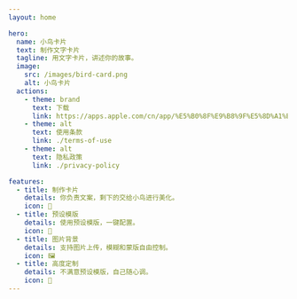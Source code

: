 ```yaml
---
layout: home

hero:
  name: 小鸟卡片
  text: 制作文字卡片
  tagline: 用文字卡片，讲述你的故事。
  image:
    src: /images/bird-card.png
    alt: 小鸟卡片
  actions:
    - theme: brand
      text: 下载
      link: https://apps.apple.com/cn/app/%E5%B0%8F%E9%B8%9F%E5%8D%A1%E7%89%87/id6664065496
    - theme: alt
      text: 使用条款
      link: ./terms-of-use
    - theme: alt
      text: 隐私政策
      link: ./privacy-policy

features:
  - title: 制作卡片
    details: 你负责文案，剩下的交给小鸟进行美化。
    icon: 🎴
  - title: 预设模版
    details: 使用预设模版，一键配置。
    icon: 📝
  - title: 图片背景
    details: 支持图片上传，模糊和蒙版自由控制。
    icon: 🖼️
  - title: 高度定制
    details: 不满意预设模版，自己随心调。
    icon: 🎨
---
```


<script language="javascript">
setTimeout(()=> {
  if (window.confetti) {
    var end = Date.now() + (15 * 1000);

    var colors = ['#bb0000', '#ffffff'];

    (function frame() {
      confetti({
        particleCount: 2,
        angle: 60,
        spread: 55,
        origin: { x: 0 },
        colors: colors
      });
      confetti({
        particleCount: 2,
        angle: 120,
        spread: 55,
        origin: { x: 1 },
        colors: colors
      });

      if (Date.now() < end) {
        requestAnimationFrame(frame);
      }
    }());

    var count = 200;
    var defaults = {
      origin: { y: 0.7 }
    };

    function fire(particleRatio, opts) {
      confetti({
        ...defaults,
        ...opts,
        particleCount: Math.floor(count * particleRatio)
      });
    }

    fire(0.25, {
      spread: 26,
      startVelocity: 55,
    });
    fire(0.2, {
      spread: 60,
    });
    fire(0.35, {
      spread: 100,
      decay: 0.91,
      scalar: 0.8
    });
    fire(0.1, {
      spread: 120,
      startVelocity: 25,
      decay: 0.92,
      scalar: 1.2
    });
    fire(0.1, {
      spread: 120,
      startVelocity: 45,
    });
      }
    }, 3000)
</script>
